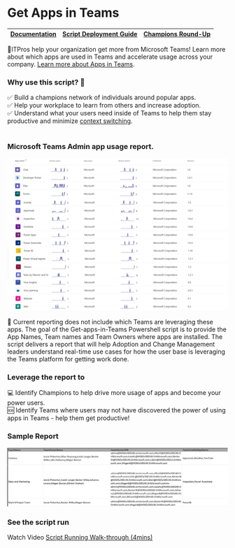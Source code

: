 # Get Apps in Teams

|[Documentation](https://github.com/SteveoMS/Get-apps-in-Teams/wiki/Documentation)|[Script Deployment Guide](https://github.com/SteveoMS/Get-apps-in-Teams/wiki/PowerShell-configuration-to-run-script)|[Champions Round-Up](https://github.com/SteveoMS/Get-apps-in-Teams/wiki/Champions-Round-Up) 
|-------------|----------------|----------------|

👋ITPros help your organization get more from Microsoft Teams! Learn more about which apps are used in Teams and accelerate usage across your company. [Learn more about Apps in Teams](https://support.microsoft.com/en-us/office/first-things-to-know-about-apps-in-microsoft-teams-747492ee-7cdd-4115-a993-8c7e7f98a3d0?ui=en-us&rs=en-us&ad=us).
<br/>
### Why use this script? 🤗
✅ Build a champions network of individuals around popular apps.
<br/>
✅ Help your workplace to learn from others and increase adoption.
<br/>
✅ Understand what your users need inside of Teams to help them stay productive and minimize [context switching](https://blog.rescuetime.com/context-switching/).
<br/>
<br/>
### Microsoft Teams Admin app usage report.
![admin](/images/AppsReportingv2.png )

📰 Current reporting does not include which Teams are leveraging these apps. The goal of the Get-apps-in-Teams Powershell script is to provide the App Names, Team names and Team Owners where apps are installed. The script delivers a report that will help Adoption and Change Management leaders understand real-time use cases for how the user base is leveraging the Teams platform for getting work done.

### Leverage the report to
💻 Identify Champions to help drive more usage of apps and become your power users.
<br/>
🆘 Identify Teams where users may not have discovered the power of using apps in Teams - help them get productive!
<br/>
### Sample Report
![csv](/images/CSVReport.png )


### See the script run
 Watch Video [Script Running Walk-through (4mins)](https://livesend.microsoft.com/i/iyOmiyIAQn53V28FlkAQQQw___PPLUSSIGNVuFwDPLUSSIGNRmrW3mGjJpsxUUCwcytdziSdLKbMjH4___ocPLUSSIGNckdDic3o4j5uuhGXjzlAs0gkJFgkXEBqRWXkuQaHaeNZ6nUI4sKF___ohfKROFH)
